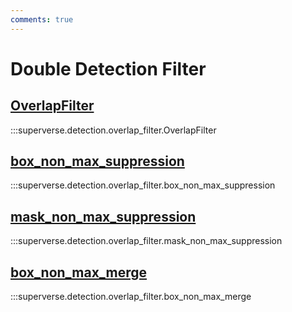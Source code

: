 ```yaml
---
comments: true
---
```


# Double Detection Filter

<div class="md-typeset">
  <h2><a href="#superverse.detection.overlap_filter.OverlapFilter">OverlapFilter</a></h2>
</div>

:::superverse.detection.overlap_filter.OverlapFilter

<div class="md-typeset">
  <h2><a href="#superverse.detection.overlap_filter.box_non_max_suppression">box_non_max_suppression</a></h2>
</div>

:::superverse.detection.overlap_filter.box_non_max_suppression

<div class="md-typeset">
  <h2><a href="#superverse.detection.overlap_filter.mask_non_max_suppression">mask_non_max_suppression</a></h2>
</div>

:::superverse.detection.overlap_filter.mask_non_max_suppression

<div class="md-typeset">
  <h2><a href="#superverse.detection.overlap_filter.box_non_max_merge">box_non_max_merge</a></h2>
</div>

:::superverse.detection.overlap_filter.box_non_max_merge
